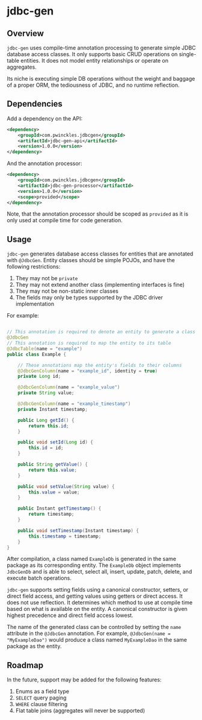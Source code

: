 # jdbc-gen

## Overview

`jdbc-gen` uses compile-time annotation processing to generate simple JDBC database access classes. It only supports
basic CRUD operations on single-table entities. It does not model entity relationships or operate on aggregates.

Its niche is executing simple DB operations without the weight and baggage of a proper ORM, the tediousness of
JDBC, and no runtime reflection.

## Dependencies

Add a dependency on the API:

```xml
<dependency>
    <groupId>com.pwinckles.jdbcgen</groupId>
    <artifactId>jdbc-gen-api</artifactId>
    <version>1.0.0</version>
</dependency>
```

And the annotation processor:

```xml
<dependency>
    <groupId>com.pwinckles.jdbcgen</groupId>
    <artifactId>jdbc-gen-processor</artifactId>
    <version>1.0.0</version>
    <scope>provided</scope>
</dependency>
```

Note, that the annotation processor should be scoped as `provided` as it is only used at compile time for code
generation.

## Usage

`jdbc-gen` generates database access classes for entities that are annotated with `@JdbcGen`. Entity classes should
be simple POJOs, and have the following restrictions:

1. They may not be `private`
2. They may not extend another class (implementing interfaces is fine)
3. They may not be non-static inner classes
4. The fields may only be types supported by the JDBC driver implementation

For example:

```java

// This annotation is required to denote an entity to generate a class for
@JdbcGen
// This annotation is required to map the entity to its table
@JdbcTable(name = "example")
public class Example {

    // These annotations map the entity's fields to their columns
    @JdbcGenColumn(name = "example_id", identity = true)
    private Long id;

    @JdbcGenColumn(name = "example_value")
    private String value;

    @JdbcGenColumn(name = "example_timestamp")
    private Instant timestamp;

    public Long getId() {
        return this.id;
    }

    public void setId(Long id) {
        this.id = id;
    }

    public String getValue() {
        return this.value;
    }

    public void setValue(String value) {
        this.value = value;
    }

    public Instant getTimestamp() {
        return timestamp;
    }

    public void setTimestamp(Instant timestamp) {
        this.timestamp = timestamp;
    }
}
```

After compilation, a class named `ExampleDb` is generated in the same package as its corresponding entity. The
`ExampleDb` object implements `JdbcGenDb` and is able to select, select all, insert, update, patch, delete, and execute
batch operations.

`jdbc-gen` supports setting fields using a canonical constructor, setters, or direct field access, and getting values
using getters or direct access. It does not use reflection. It determines which method to use at compile time based on
what is available on the entity. A canonical constructor is given highest precedence and direct field access lowest.

The name of the generated class can be controlled by setting the `name` attribute in the `@JdbcGen` annotation. For
example, `@JdbcGen(name = "MyExampleDao")` would produce a class named `MyExampleDao` in the same package as the entity.

## Roadmap

In the future, support may be added for the following features:

1. Enums as a field type
2. `SELECT` query paging
3. `WHERE` clause filtering
4. Flat table joins (aggregates will never be supported)
